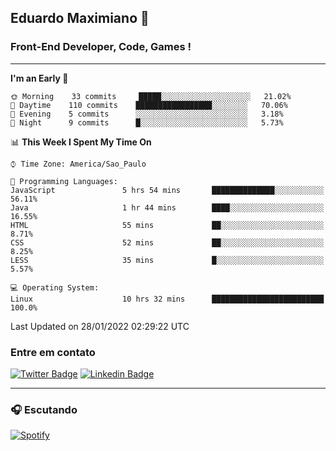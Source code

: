 ## Eduardo Maximiano 👋

### Front-End Developer, Code, Games !

---

<!--START_SECTION:waka-->
**I'm an Early 🐤** 

```text
🌞 Morning    33 commits     █████░░░░░░░░░░░░░░░░░░░░   21.02% 
🌆 Daytime    110 commits    █████████████████░░░░░░░░   70.06% 
🌃 Evening    5 commits      ░░░░░░░░░░░░░░░░░░░░░░░░░   3.18% 
🌙 Night      9 commits      █░░░░░░░░░░░░░░░░░░░░░░░░   5.73%

```


📊 **This Week I Spent My Time On** 

```text
⌚︎ Time Zone: America/Sao_Paulo

💬 Programming Languages: 
JavaScript               5 hrs 54 mins       ██████████████░░░░░░░░░░░   56.11% 
Java                     1 hr 44 mins        ████░░░░░░░░░░░░░░░░░░░░░   16.55% 
HTML                     55 mins             ██░░░░░░░░░░░░░░░░░░░░░░░   8.71% 
CSS                      52 mins             ██░░░░░░░░░░░░░░░░░░░░░░░   8.25% 
LESS                     35 mins             █░░░░░░░░░░░░░░░░░░░░░░░░   5.57%

💻 Operating System: 
Linux                    10 hrs 32 mins      █████████████████████████   100.0%

```


 Last Updated on 28/01/2022 02:29:22 UTC
<!--END_SECTION:waka-->

### Entre em contato

[![Twitter Badge](https://img.shields.io/badge/-@edmaxi-1ca0f1?style=flat-square&labelColor=1ca0f1&logo=twitter&logoColor=white&link=https://twitter.com/edmaxi)](https://twitter.com/edmaxi)
[![Linkedin Badge](https://img.shields.io/badge/-Eduardo_Maximiano-0077B5?style=flat-square&logo=Linkedin&logoColor=white&link=https://www.linkedin.com/in/maximiano-eduardo)](https://www.linkedin.com/in/maximiano-eduardo)

---

### 🎧 Escutando
[![Spotify](https://novatorem-sandy.vercel.app/api/spotify)](https://open.spotify.com/user/comgigo)

